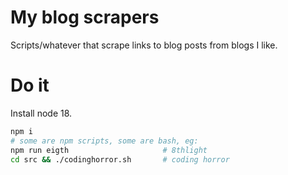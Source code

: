 # My blog scrapers

Scripts/whatever that scrape links to blog posts from blogs I like.

# Do it
Install node 18.

```sh
npm i
# some are npm scripts, some are bash, eg:
npm run eigth                     # 8thlight
cd src && ./codinghorror.sh       # coding horror
```
